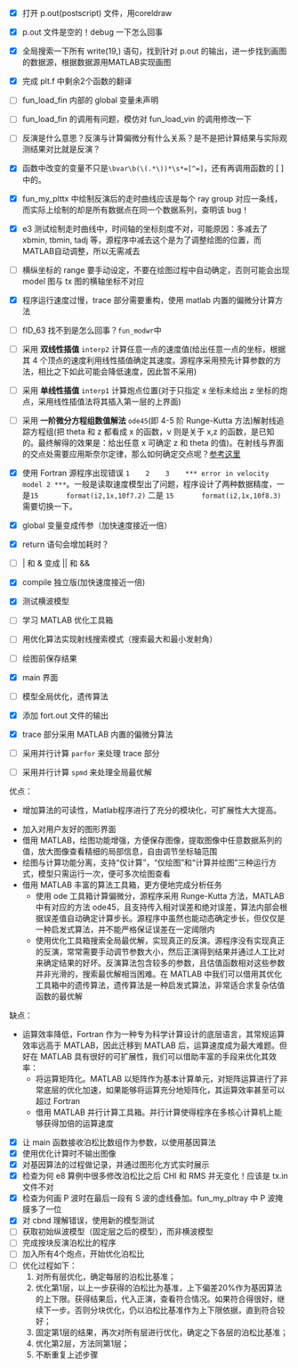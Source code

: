
- [X] 打开 p.out(postscript) 文件，用coreldraw
- [X] p.out 文件是空的！debug 一下怎么回事
- [X] 全局搜索一下所有 write(19,) 语句，找到针对 p.out 的输出，进一步找到画图的数据源，根据数据源用MATLAB实现画图
- [X] 完成 plt.f 中剩余2个函数的翻译
- [ ] fun_load_fin 内部的 global 变量未声明
- [ ] fun_load_fin 的调用有问题，模仿对 fun_load_vin 的调用修改一下
- [ ] 反演是什么意思？反演与计算偏微分有什么关系？是不是把计算结果与实际观测结果对比就是反演？
- [X] 函数中改变的变量不只是`\bvar\b(\(.*\))*\s*=[^=]`，还有再调用函数的 [ ] 中的。
- [X] fun_my_plttx 中绘制反演后的走时曲线应该是每个 ray group 对应一条线，而实际上绘制的却是所有数据点在同一个数据系列，查明该 bug！
- [X] e3 测试绘制走时曲线中，时间轴的坐标刻度不对，可能原因：多减去了 xbmin, tbmin, tadj 等，源程序中减去这个是为了调整绘图的位置，而MATLAB自动调整，所以无需减去
- [ ] 横纵坐标的 range 要手动设定，不要在绘图过程中自动确定，否则可能会出现 model 图与 tx 图的横轴坐标不对应
- [X] 程序运行速度过慢，trace 部分需要重构，使用 matlab 内置的偏微分计算方法
- [ ] fID_63 找不到是怎么回事？`fun_modwr`中
- [ ] 采用 **双线性插值** `interp2` 计算任意一点的速度值(给出任意一点的坐标，根据其 4 个顶点的速度利用线性插值确定其速度。源程序采用预先计算参数的方法，相比之下如此可能会降低速度，因此暂不采用)
- [ ] 采用 **单线性插值** `interp1` 计算炮点位置(对于只指定 x 坐标未给出 z 坐标的炮点，采用线性插值法将其插入第一层的上界面)
- [ ] 采用 **一阶微分方程组数值解法** `ode45`(即 4-5 阶 Runge-Kutta 方法)解射线追踪方程组(把 theta 和 z 都看成 x 的函数，v 则是关于 x,z 的函数，是已知的。最终解得的效果是：给出任意 x 可确定 z 和 theta 的值)。在射线与界面的交点处需要应用斯奈尔定律，那么如何确定交点呢？[参考这里](https://zhidao.baidu.com/question/435858700.html)

- [X] 使用 Fortran 源程序出现错误 `1    2    3    *** error in velocity model 2 ***`。一般是读取速度模型出了问题，程序设计了两种数据精度，一是`15       format(i2,1x,10f7.2)` 二是 `15       format(i2,1x,10f8.3)` 需要切换一下。

- [X] global 变量变成传参（加快速度接近一倍）
- [X] return 语句会增加耗时？
- [ ] | 和 & 变成 || 和 &&
- [X] compile 独立版(加快速度接近一倍)
 
- [X] 测试横波模型
- [ ] 学习 MATLAB 优化工具箱
- [ ] 用优化算法实现射线搜索模式（搜索最大和最小发射角）
- [ ] 绘图前保存结果
- [X] main 界面
- [ ] 模型全局优化，遗传算法
- [X] 添加 fort.out 文件的输出
- [X] trace 部分采用 MATLAB 内置的偏微分算法
- [ ] 采用并行计算 `parfor` 来处理 trace 部分 
- [ ] 采用并行计算 `spmd` 来处理全局最优解

优点：
- 增加算法的可读性，Matlab程序进行了充分的模块化，可扩展性大大提高。
<!-- - 增加计算精度，Fortran 语言由于静态类型的限制，其对于浮点数的保存精度有限，而在 MATLAB 中则不存在此顾虑 -->
- 加入对用户友好的图形界面
- 借用 MATLAB，绘图功能增强，方便保存图像，提取图像中任意数据系列的值，放大图像查看精细的局部信息，自由调节坐标轴范围
- 绘图与计算功能分离，支持“仅计算”，“仅绘图”和“计算并绘图”三种运行方式，模型只需运行一次，便可多次绘图查看
- 借用 MATLAB 丰富的算法工具箱，更方便地完成分析任务
    + 使用 ode 工具箱计算偏微分，源程序采用 Runge-Kutta 方法，MATLAB中有对应的方法 ode45，且支持传入相对误差和绝对误差，算法内部会根据误差值自动确定计算步长。源程序中虽然也能动态确定步长，但仅仅是一种启发式算法，并不能严格保证误差在一定阈限内
    + 使用优化工具箱搜索全局最优解，实现真正的反演。源程序没有实现真正的反演，常常需要手动调节参数大小，然后正演得到结果并通过人工比对来确定结果的好坏。反演算法包含较多的参数，且估值函数相对这些参数并非光滑的，搜索最优解相当困难。在 MATLAB 中我们可以借用其优化工具箱中的遗传算法，遗传算法是一种启发式算法，非常适合求复杂估值函数的最优解

缺点：
- 运算效率降低，Fortran 作为一种专为科学计算设计的底层语言，其常规运算效率远高于 MATLAB，因此迁移到 MATLAB 后，运算速度成为最大难题。但好在 MATLAB 具有很好的可扩展性，我们可以借助丰富的手段来优化其效率：
    + 将运算矩阵化。MATLAB 以矩阵作为基本计算单元，对矩阵运算进行了非常底层的优化加速，如果能够将运算充分地矩阵化，其运算效率甚至可以超过 Fortran
    + 借用 MATLAB 并行计算工具箱。并行计算使得程序在多核心计算机上能够获得加倍的运算速度

- [X] 让 main 函数接收泊松比数组作为参数，以使用基因算法
- [X] 使用优化计算时不输出图像
- [X] 对基因算法的过程做记录，并通过图形化方式实时展示
- [X] 检查为何 e8 算例中很多修改泊松比之后 CHI 和 RMS 并无变化！应该是 tx.in 文件不对
- [X] 检查为何画 P 波时在最后一段有 S 波的虚线叠加。fun_my_pltray 中 P 波掩膜多了一位
- [X] 对 cbnd 理解错误，使用新的模型测试
- [ ] 获取初始纵波模型（固定层之后的模型），而非横波模型
- [ ] 完成按块反演泊松比的程序
- [ ] 加入所有4个炮点，开始优化泊松比
- [ ] 优化过程如下：
	1. 对所有层优化，确定每层的泊松比基准；
	2. 优化第1层，以上一步获得的泊松比为基准，上下偏差20%作为基因算法的上下限。获得结果后，代入正演，查看符合情况。如果符合得很好，继续下一步。否则分块优化，仍以泊松比基准作为上下限依据，直到符合较好；
	3. 固定第1层的结果，再次对所有层进行优化，确定之下各层的泊松比基准；
	4. 优化第2层，方法同第1层；
	5. 不断重复上述步骤
